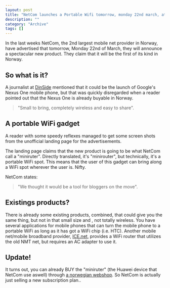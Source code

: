 ```yaml
--- 
layout: post 
title: "NetCom launches a Portable Wifi tomorrow, monday 22nd march, at 13.00 CET: Miniruter"
description: ""
category: "Archive"
tags: []
---  
```

In the last weeks NetCom, the 2nd largest mobile net provider in Norway, have advertised that tomorrow, Monday 22nd of March, they will announce a spectacular new product. They claim that it will be the first of its kind in Norway.

## So what is it?

A journalist at [DinSide](http://www.dinside.no/838454/netcom-avslorer-hemmelighet) mentioned that it could be the launch of Google's Nexus One mobile phone, but that was quickly disregarded when a reader pointed out that the Nexus One is already buyable in Norway.

> "Small to bring, completely wireless and easy to share".

## A portable WiFi gadget

A reader with some speedy reflexes managed to get some screen shots from the unofficial landing page for the advertisements. 

The landing page claims that the new product is going to be what NetCom call a "miniruter". Directly translated, it's "minirouter", but technically, it's a portable WiFi spot. This means that the user of this gadget can bring along a WiFi spot wherever the user is. Nifty. 

NetCom states:

> "We thought it would be a tool for bloggers on the move".


## Existings products?

There is already some existing products, combined, that could give you the same thing, but not in that small size and , not totally wireless. You have several applications for mobile phones that can turn the mobile phone to a portable WiFi as long as it has got a WiFi chip (i.e. HTC). Another mobile net/mobile broadband provider, [ICE.net](http://www.ice.no), provides a WiFi router that utilizes the old NMT net, but requires an AC adapter to use it.

## Update!

It turns out, you can already BUY the "miniruter" (the Huawei device that NetCom use aswell) through [a norwegian webshop](http://www.webbutikken.no/aspx/loginVnet.aspx?ReturnUrl=%2faspx%2fprodukt%2fprdinfovnet.aspx%3fplid%3d11715&plid=11715). So NetCom is actually just selling a new subscription plan.. 